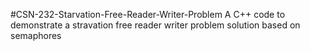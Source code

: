 #CSN-232-Starvation-Free-Reader-Writer-Problem
A C++ code to demonstrate a stravation free reader writer problem solution based on semaphores
